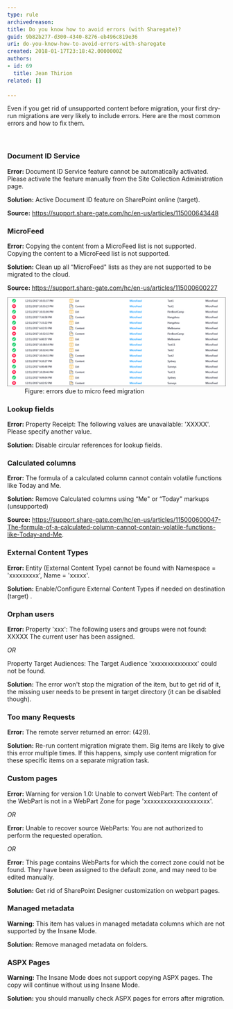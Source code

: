 ```yaml
---
type: rule
archivedreason: 
title: Do you know how to avoid errors (with Sharegate)?
guid: 9b82b277-d300-4340-8276-eb496c819e36
uri: do-you-know-how-to-avoid-errors-with-sharegate
created: 2018-01-17T23:18:42.0000000Z
authors:
- id: 69
  title: Jean Thirion
related: []

---
```



Even if you get rid of unsupported content before migration, your first dry-run migrations are very likely to include errors. Here are the most common errors and how to fix them.<br>
<br><excerpt class='endintro'></excerpt><br>
<h3 class="ssw15-rteElement-H3">Document ID Service</h3><p>
   <strong>Error:</strong> Document ID Service feature cannot be automatically activated. Please activate the feature manually from the Site Collection Administration page.</p><p>
   <strong>Solution:</strong> Active Document ID feature on SharePoint online (target).</p><p>
   <strong>Source:</strong> <a href="https://support.share-gate.com/hc/en-us/articles/115000643448">https://support.share-gate.com/hc/en-us/articles/115000643448</a></p><h3 class="ssw15-rteElement-H3">MicroFeed</h3><p>
   <strong>Error:</strong> Copying the content from a MicroFeed list is not supported.<br>Copying the content to a MicroFeed list is not supported.</p><p>
   <strong>Solution:</strong> Clean up all “MicroFeed" lists as they are not supported to be migrated to the cloud.</p><p>
   <strong>Source: </strong> <a href="https://support.share-gate.com/hc/en-us/articles/115000600227">https://support.share-gate.com/hc/en-us/articles/115000600227</a> </p><dl class="image"><dt> <img src="errors-micro-feed-migration.png" alt="errors-micro-feed-migration.png" style="width:750px;" /></dt><dd>Figure: errors due to micro feed migration</dd></dl> 
<h3 class="ssw15-rteElement-H3">​Lookup fields</h3><p>
   <strong>Error:</strong> Property Receipt: The following values are unavailable: 'XXXXX'. Please specify another value.</p><p>
   <strong>Solution:</strong> Disable circular references for lookup fields.</p><h3 class="ssw15-rteElement-H3">Calculated columns</h3><p>
   <strong>Error:</strong> The formula of a calculated column cannot contain volatile functions like Today and Me.</p><p>
   <strong>Solution:</strong> Remove Calculated columns using “Me" or “Today" markups (unsupported)</p><p>
   <strong>Source:</strong> <a href="https://support.share-gate.com/hc/en-us/articles/115000600047-The-formula-of-a-calculated-column-cannot-contain-volatile-functions-like-Today-and-Me">https://support.share-gate.com/hc/en-us/articles/115000600047-The-formula-of-a-calculated-column-cannot-contain-volatile-functions-like-Today-and-Me</a>.</p><h3 class="ssw15-rteElement-H3">External Content Types</h3><p>
   <strong>Error:</strong> Entity (External Content Type) cannot be found with Namespace = 'xxxxxxxxx', Name = 'xxxxx'.</p><p>
   <strong>Solution:</strong> Enable/Configure External Content Types if needed on destination (target) .</p><h3 class="ssw15-rteElement-H3">Orphan users</h3><p>
   <strong>Error:</strong> Property 'xxx': The following users and groups were not found: XXXXX The current user has been assigned.</p><p>
   <em>OR</em></p><p>Property Target Audiences: The Target Audience 'xxxxxxxxxxxxxx' could not be found.</p><p>
   <strong>Solution:</strong> The error won't stop the migration of the item, but to get rid of it, the missing user needs to be present in target directory (it can be disabled though).</p><h3 class="ssw15-rteElement-H3">Too many Requests</h3><p>
   <strong>Error:</strong> The remote server returned an error: (429).</p><p>
   <strong>Solution:</strong> Re-run content migration migrate them. Big items are likely to give this error multiple times. If this happens, simply use content migration for these specific items on a separate migration task.</p><h3 class="ssw15-rteElement-H3">Custom pages</h3><p>
   <strong>Error:</strong> Warning for version 1.0: Unable to convert WebPart: The content of the WebPart is not in a WebPart Zone for page 'xxxxxxxxxxxxxxxxxxxx'.</p><p>
   <em>OR</em><em> </em></p><p>
   <strong>Error:</strong> Unable to recover source WebParts: You are not authorized to perform the requested operation.</p><p>
   <em>OR</em></p><p>
   <strong>Error:</strong> This page contains WebParts for which the correct zone could not be found. They have been assigned to the default zone, and may need to be edited manually.</p><p>
   <strong>Solution:</strong> Get rid of SharePoint Designer customization on webpart pages.</p><h3 class="ssw15-rteElement-H3">Managed metadata</h3><p>
   <strong>Warning:</strong> This item has values in managed metadata columns which are not supported by the Insane Mode.</p><p>
   <strong>Solution:</strong> Remove managed metadata on folders.</p><h3 class="ssw15-rteElement-H3">ASPX Pages</h3><p>
   <strong>Warning:</strong> The Insane Mode does not support copying ASPX pages. The copy will continue without using Insane Mode.</p><p>
   <strong>Solution:</strong> you should manually check ASPX pages for errors after migration.</p><p>​<br></p>


